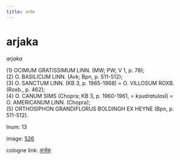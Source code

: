 ```yaml
---
title: अर्जक
---
```


# arjaka

<i>arjaka</i>  <div n="P" />(1) <bot>OCIMUM GRATISSIMUM LINN.</bot> (MW; PW; V 1, p. 78); <div n="P" />(2) <bot>O. BASILICUM LINN.</bot> (Avk; Bpn, p. 511-512); <div n="P" />(3) <bot>O. SANCTUM LINN.</bot> (KB 3, p. 1965-1968) = <bot>O. VILLOSUM ROXB.</bot> <div n="lb" />(Roxb., p. 462); <div n="P" />(4) <bot>O. CANUM SIMS</bot> (Chopra; KB 3, p. 1960-1961, = <i>kṣudratulasī</i>) = <div n="lb" /><bot>O. AMERICANUM LINN.</bot> (Chopra); <div n="P" />(5) <bot>ORTHOSIPHON GRANDIFLORUS BOLDINGH EX HEYNE</bot> (Bpn, p. <div n="lb" />511-512).

lnum: 13

image: [526](https://www.sanskrit-lexicon.uni-koeln.de/scans/csl-apidev/servepdf.php?dict=snp&page=526)

cologne link: [अर्जक](https://sanskrit-lexicon.uni-koeln.de/scans/csl-apidev/getword.php?dict=snp&key=अर्जक)

